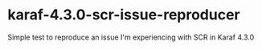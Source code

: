 # karaf-4.3.0-scr-issue-reproducer
Simple test to reproduce an issue I'm experiencing with SCR in Karaf 4.3.0
